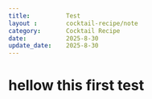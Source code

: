 ```yaml
---
title:          Test
layout :        cocktail-recipe/note
category:       Cocktail Recipe
date:           2025-8-30
update_date:    2025-8-30
---
```


# hellow this first test